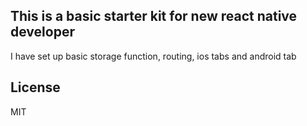 ## This is a basic starter kit for new react native developer

I have set up basic storage function, routing, ios tabs and android tab

## License

MIT
